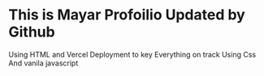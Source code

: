 # This is Mayar Profoilio Updated by Github 
Using HTML and Vercel Deployment to key Everything on track 
Using Css And vanila javascript

